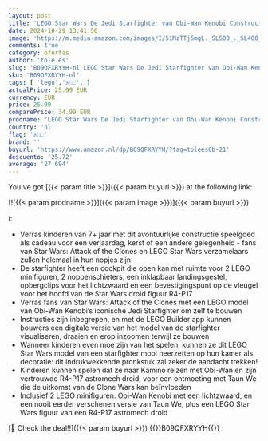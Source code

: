 ```yaml
---
layout: post
title: 'LEGO Star Wars De Jedi Starfighter van Obi-Wan Kenobi Constructie Speelgoed voor Kinderen  Set met Taun We Minifiguur  R4-P17 Droid Figuur en Lichtzwaard  Kerstcadeau voor Jongens en Meisjes 75333'
date: 2024-10-29 13:41:50
image: 'https://m.media-amazon.com/images/I/51MzTTj5mgL._SL500_._SL400_.jpg'
comments: true
category: ofertas
author: 'tole.es'
slug: 'B09QFXRYYH-nl LEGO Star Wars De Jedi Starfighter van Obi-Wan Kenobi...'
sku: 'B09QFXRYYH-nl'
tags: [ 'lego','🇳🇱', ]
actualPrice: 25.99 EUR
currency: EUR
price: 25.99
comparePrice: 34.99 EUR
prodname: 'LEGO Star Wars De Jedi Starfighter van Obi-Wan Kenobi Constructie Speelgoed voor Kinderen  Set met Taun We Minifiguur  R4-P17 Droid Figuur en Lichtzwaard  Kerstcadeau voor Jongens en Meisjes 75333'
country: 'nl'
flag: '🇳🇱'
brand: ''
buyurl: 'https://www.amazon.nl/dp/B09QFXRYYH/?tag=tolees0b-21'
descuento: '25.72'
average: '27.694'
---
```


You've got [{{< param title >}}]({{< param buyurl >}}) at the following link:

[![{{< param prodname >}}]({{< param image >}})]({{< param buyurl >}})

ℹ️:

- Verras kinderen van 7+ jaar met dit avontuurlijke constructie speelgoed als cadeau voor een verjaardag, kerst of een andere gelegenheid - fans van Star Wars: Attack of the Clones en LEGO Star Wars verzamelaars zullen helemaal in hun nopjes zijn
- De starfighter heeft een cockpit die open kan met ruimte voor 2 LEGO minifiguren, 2 noppenschieters, een inklapbaar landingsgestel, opbergclips voor het lichtzwaard en een bevestigingspunt op de vleugel voor het hoofd van de Star Wars droid figuur R4-P17
- Verras fans van Star Wars: Attack of the Clones met een LEGO model van Obi-Wan Kenobi’s iconische Jedi Starfighter om zelf te bouwen
- Instructies zijn inbegrepen, en met de LEGO Builder app kunnen bouwers een digitale versie van het model van de starfighter visualiseren, draaien en erop inzoomen terwijl ze bouwen
- Wanneer kinderen even moe zijn van het spelen, kunnen ze dit LEGO Star Wars model van een starfighter mooi neerzetten op hun kamer als decoratie: dit indrukwekkende pronkstuk zal zeker de aandacht trekken!
- Kinderen kunnen spelen dat ze naar Kamino reizen met Obi-Wan en zijn vertrouwde R4-P17 astromech droid, voor een ontmoeting met Taun We die de uitkomst van de Clone Wars kan beïnvloeden
- Inclusief 2 LEGO minifiguren: Obi-Wan Kenobi met een lichtzwaard, en een nooit eerder verschenen versie van Taun We, plus een LEGO Star Wars figuur van een R4-P17 astromech droid

[🛒 Check the deal!!]({{< param buyurl >}})
{{<world>}}B09QFXRYYH{{</world>}}

